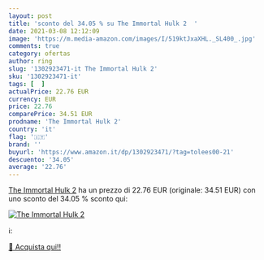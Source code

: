 ```yaml
---
layout: post
title: 'sconto del 34.05 % su The Immortal Hulk 2  '
date: 2021-03-08 12:12:09
image: 'https://m.media-amazon.com/images/I/519ktJxaXHL._SL400_.jpg'
comments: true
category: ofertas
author: ring
slug: '1302923471-it The Immortal Hulk 2'
sku: '1302923471-it'
tags: [  ]
actualPrice: 22.76 EUR
currency: EUR
price: 22.76
comparePrice: 34.51 EUR
prodname: 'The Immortal Hulk 2'
country: 'it'
flag: '🇮🇹'
brand: ''
buyurl: 'https://www.amazon.it/dp/1302923471/?tag=tolees00-21'
descuento: '34.05'
average: '22.76'
---
```


[The Immortal Hulk 2](https://www.amazon.it/dp/1302923471/?tag=tolees00-21) ha un prezzo di 22.76 EUR (originale: 34.51 EUR) con uno sconto del 34.05 % sconto qui:

[![The Immortal Hulk 2](https://m.media-amazon.com/images/I/519ktJxaXHL._SL400_.jpg)](https://www.amazon.it/dp/1302923471/?tag=tolees00-21)

ℹ️:


[🛒 Acquista qui!!](https://www.amazon.it/dp/1302923471/?tag=tolees00-21)
